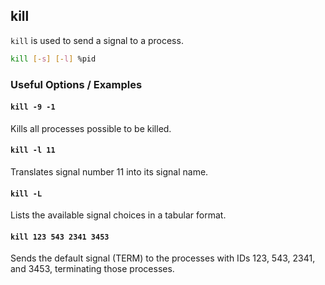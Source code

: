 ---
---

kill
--

`kill` is used to send a signal to a process.

~~~ bash
kill [-s] [-l] %pid
~~~

<!--more-->

### Useful Options / Examples


#### `kill -9 -1`

Kills all processes possible to be killed.

#### `kill -l 11`

Translates signal number 11 into its signal name.

#### `kill -L`

Lists the available signal choices in a tabular format.

#### `kill 123 543 2341 3453`

Sends the default signal (TERM) to the processes with IDs 123, 543, 2341, and 3453, terminating those processes.

